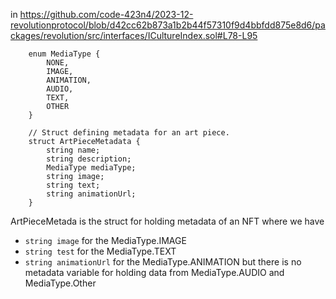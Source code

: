 in https://github.com/code-423n4/2023-12-revolutionprotocol/blob/d42cc62b873a1b2b44f57310f9d4bbfdd875e8d6/packages/revolution/src/interfaces/ICultureIndex.sol#L78-L95

```
    enum MediaType {
        NONE,
        IMAGE,
        ANIMATION,
        AUDIO,
        TEXT,
        OTHER
    }

    // Struct defining metadata for an art piece.
    struct ArtPieceMetadata {
        string name;
        string description;
        MediaType mediaType;
        string image;
        string text;
        string animationUrl;
    }
```

ArtPieceMetada is the struct for holding metadata of an NFT where we have
- `string image` for the MediaType.IMAGE
- `string test` for the MediaType.TEXT
- `string animationUrl` for the MediaType.ANIMATION
but there is no metadata variable for holding data from MediaType.AUDIO and MediaType.Other